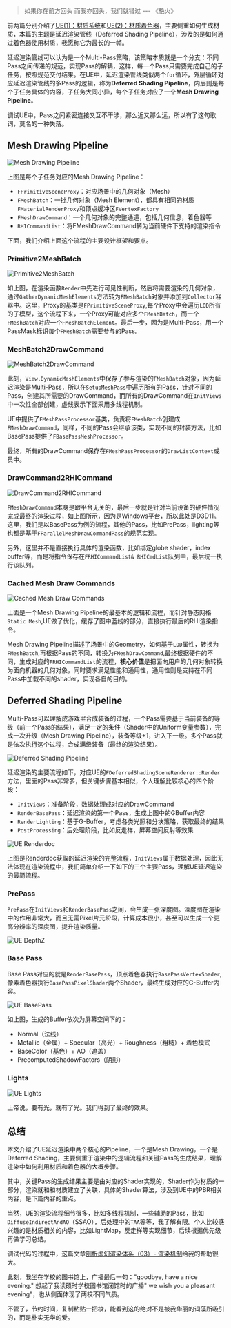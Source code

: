 > 如果你在前方回头 而我亦回头，我们就错过 --- 《艳火》

前两篇分别介绍了[UE(1)：材质系统](https://mp.weixin.qq.com/s?__biz=MzA5MDcyOTE5Nw==&mid=2650549692&idx=1&sn=d23db44e95de518437a4f90dff057baf&chksm=880fb23ebf783b2860456c2dd3104236d47b0ecf562a058f4f75096f12580291a77b24b35626&scene=126&&sessionid=1660465578#rd)和[UE(2)：材质着色器](https://mp.weixin.qq.com/s?__biz=MzA5MDcyOTE5Nw==&mid=2650549710&idx=1&sn=9295cf52830393c95c01938d64133a0f&chksm=880fb24cbf783b5a96d1f15940a5b5b988a184d594d911dd7f3f991c94f01fe5e1339965d44a&token=560827638&lang=zh_CN#rd)，主要侧重如何生成材质，本篇的主题是延迟渲染管线（Deferred Shading Pipeline），涉及的是如何通过着色器使用材质，我愿称它为最长的一帧。

延迟渲染管线可以认为是一个Multi-Pass策略，该策略本质就是一个分支：不同Pass之间传递的规范，实现Pass的解耦，这样，每一个Pass只需要完成自己的子任务，按照规范交付结果。在UE中，延迟渲染管线类似两个```for```循环，外层循环对应延迟渲染管线的多Pass的逻辑，称为**Deferred Shading Pipeline**，内层则是每个子任务具体的内容，子任务大同小异，每个子任务对应了一个**Mesh Drawing Pipeline**。

调试UE中，Pass之间紧密连接又互不干涉，那么近又那么远，所以有了这句歌词，莫名的一种失落。

## Mesh Drawing Pipeline

![Mesh Drawing Pipeline](./images/UE_Rendering/3_1_UE_MeshPipelineOverview.png)

上图是每个子任务对应的Mesh Drawing Pipeline：

- ```FPrimitiveSceneProxy```：对应场景中的几何对象（Mesh）
- ```FMeshBatch```：一批几何对象（Mesh Element），都具有相同的材质```FMaterialRenderProxy```和顶点缓冲区```FVertexFactory```
- ```FMeshDrawCommand```：一个几何对象的完整通道，包括几何信息，着色器等
- ```RHICommandList```：将FMeshDrawCommand转为当前硬件下支持的渲染指令

下面，我们介绍上面这个流程的主要设计框架和要点。

### Primitive2MeshBatch

![Primitive2MeshBatch](./images/UE_Rendering/3_2_UE_MeshBatch.jpg)

如上图，在渲染函数```Render```中先进行可见性判断，然后将需要渲染的几何对象，通过```GatherDynamicMeshElements```方法转为```FMeshBatch```对象并添加到```Collector```容器中。这里，Proxy的基类是```FPrimitiveSceneProxy```,每个Proxy中会遍历```LOD```所有的子模型，这个流程下来，一个Proxy可能对应多个```FMeshBatch```，而一个```FMeshBatch```对应一个```FMeshBatchElement```。最后一步，因为是Multi-Pass，用一个PassMask标识每个```FMeshBatch```需要参与的Pass。

### MeshBatch2DrawCommand

![MeshBatch2DrawCommand](./images/UE_Rendering/3_3_UE_MeshDrawCommand.jpg)

此刻，```View.DynamicMeshElements```中保存了参与渲染的```FMeshBatch```对象，因为延迟渲染是Multi-Pass，所以在```SetupMeshPass```中遍历所有的Pass，针对不同的Pass，创建其所需要的DrawCommand，而所有的DrawCommand在```InitViews```中一次性全部创建，虚线表示下面采用多线程机制。

UE中提供了```FMeshPassProcessor```基类，负责将```FMeshBatch```创建成```FMeshDrawCommand```，同样，不同的Pass会继承该类，实现不同的封装方法，比如BasePass提供了```FBasePassMeshProcessor```。

最终，所有的DrawCommand保存在```FMeshPassProcessor```的```DrawListContext```成员中。

### DrawCommand2RHICommand

![DrawCommand2RHICommand](./images/UE_Rendering/3_4_UE_RHICommand.jpg)

```FMeshDrawCommand```本身是跟平台无关的，最后一步就是针对当前设备的硬件情况完成最终的渲染过程，如上图所示，因为是Windows平台，所以此处是D3D11。这里，我们是以BasePass为例的流程，其他的Pass，比如PrePass，lighting等也都是基于```FParallelMeshDrawCommandPass```的规范实现。

另外，这里并不是直接执行具体的渲染函数，比如绑定globe shader，index buffer等，而是将指令保存在```FRHICommandList& RHICmdList```队列中，最后统一执行该队列。

### Cached Mesh Draw Commands

![Cached Mesh Draw Commands](./images/UE_Rendering/3_5_UE_MeshPipelineOverview.png)

上面是一个Mesh Drawing Pipeline的最基本的逻辑和流程，而针对静态网格```Static Mesh```,UE做了优化，缓存了图中蓝线的部分，直接执行最后的RHI渲染指令。

Mesh Drawing Pipeline描述了场景中的Geometry，如何基于```LOD```属性，转换为```FMeshBatch```,再根据Pass的不同，转换为```FMeshDrawCommand```,最终根据硬件的不同，生成对应的```FRHICommandList```的流程，**核心价值**是把面向用户的几何对象转换为面向机器的几何对象，同时要求满足性能和通用性，通用性则是支持在不同Pass中加载不同的shader，实现各自的目的。

## Deferred Shading Pipeline

 Multi-Pass可以理解成游戏里合成装备的过程，一个Pass需要基于当前装备的等级（前一个Pass的结果），满足一定的条件（Shader中的Uniform变量参数），完成一次升级（Mesh Drawing Pipeline），装备等级+1，进入下一级。多个Pass就是依次执行这个过程，合成满级装备（最终的渲染结果）。

 ![Deferred Shading Pipeline](./images/UE_Rendering/3_6_UE_DeferredShading.png)

 延迟渲染的主要流程如下，对应UE的```FDeferredShadingSceneRenderer::Render```方法，里面的Pass非常多，但关键步骤基本相似，个人理解比较核心的四个阶段：

 - ```InitViews```：准备阶段，数据处理成对应的DrawCommand
 - ```RenderBasePass```：延迟渲染的第一个Pass，生成上图中的GBuffer内容
 - ```RenderLighting```：基于G-Buffer，考虑各类光照和分块策略，获取最终的结果
 - ```PostProcessing```：后处理阶段，比如反走样，屏幕空间反射等效果

 ![UE Renderdoc](./images/UE_Rendering/3_7_UE_DeferredShading.png)

上图是Renderdoc获取的延迟渲染的完整流程，```InitViews```属于数据处理，因此无法体现在渲染流程中，我们简单介绍一下如下的三个主要Pass，理解UE延迟渲染的最简流程。

### PrePass
```PrePass```在```InitViews```和```RenderBasePass```之间，会生成一张深度图。深度图在渲染中的作用非常大，而且无需Pixel片元阶段，计算成本很小，甚至可以生成一个更高分辨率的深度图，提升渲染质量。

![UE DepthZ](./images/UE_Rendering/3_8_UE_PrePass.png)

### Base Pass

Base Pass对应的就是```RenderBasePass```，顶点着色器执行```BasePassVertexShader```,像素着色器执行```BasePassPixelShader```两个Shader，最终生成对应的G-Buffer内容。

![UE BasePass](./images/UE_Rendering/3_9_UE_BasePass.png)

如上图，生成的Buffer依次为屏幕空间下的：

- Normal（法线）
- Metallic（金属）+ Specular（高光）+ Roughness（粗糙）+ 着色模式
- BaseColor（基色）+ AO（遮盖）
- PrecomputedShadowFactors（阴影）

### Lights

![UE Lights](./images/UE_Rendering/3_10_UE_Lights.png)

上帝说，要有光，就有了光。我们得到了最终的效果。

## 总结

本文介绍了UE延迟渲染中两个核心的Pipeline，一个是Mesh Drawing，一个是Deferred Shading，主要侧重于渲染中的逻辑流程和关键Pass的生成结果，理解渲染中如何利用材质和着色器的大概步骤。

其中，关键Pass的生成结果主要是由对应的Shader实现的，Shader作为材质的一部分，渲染就和和材质建立了关联，具体的Shader算法，涉及到UE中的PBR相关内容，是下篇内容的重点。

当然，UE的渲染流程细节很多，比如多线程机制，一些辅助的Pass，比如```DiffuseIndirectAndAO```（SSAO），后处理中的```TAA```等等，我了解有限。个人比较感兴趣的是材质相关的内容，比如LightMap，反走样等实现细节，后续根据优先级再做学习总结。

调试代码的过程中，这篇文章[剖析虚幻渲染体系（03）- 渲染机制](https://www.cnblogs.com/timlly/p/14588598.html "剖析虚幻渲染体系（03）- 渲染机制")给我的帮助很大。

此刻，我坐在学校的图书馆上，广播最后一句："goodbye, have a nice evening." 想起了我读硕时学校图书馆闭馆时的广播" we wish you a pleasant evening"，也从侧面体现了两校不同气质。

不管了，节约时间，复制粘贴一把梭，能看到这的绝对不是被我华丽的词藻所吸引的，而是朴实无华的爱。